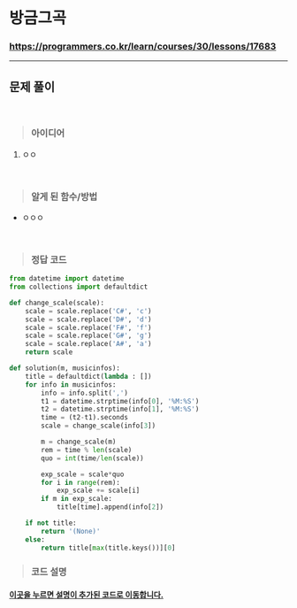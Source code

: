# 방금그곡

### https://programmers.co.kr/learn/courses/30/lessons/17683

<hr>

## 문제 풀이

<br>

> ### 아이디어
1. ㅇㅇ

<br>

> ### 알게 된 함수/방법
- ㅇㅇㅇ
    
<br>

> ### 정답 코드
```python
from datetime import datetime
from collections import defaultdict

def change_scale(scale):
    scale = scale.replace('C#', 'c')
    scale = scale.replace('D#', 'd')
    scale = scale.replace('F#', 'f')
    scale = scale.replace('G#', 'g')
    scale = scale.replace('A#', 'a')
    return scale

def solution(m, musicinfos):
    title = defaultdict(lambda : [])
    for info in musicinfos:
        info = info.split(',')
        t1 = datetime.strptime(info[0], '%M:%S')
        t2 = datetime.strptime(info[1], '%M:%S')
        time = (t2-t1).seconds
        scale = change_scale(info[3])

        m = change_scale(m)
        rem = time % len(scale)
        quo = int(time/len(scale))

        exp_scale = scale*quo
        for i in range(rem):
            exp_scale += scale[i]
        if m in exp_scale:
            title[time].append(info[2]) 

    if not title:
        return '(None)'
    else:
        return title[max(title.keys())][0]
```

> ### 코드 설명
<h4><a href="../pyCode/21-1 방금그곡.py">이곳을 누르면 설명이 추가된 코드로 이동합니다.</a></h4>
